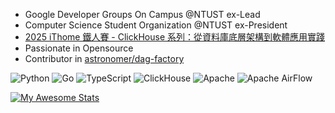 * Google Developer Groups On Campus @NTUST ex-Lead
* Computer Science Student Organization @NTUST ex-President
* [2025 iThome 鐵人賽 - ClickHouse 系列：從資料庫底層架構到軟體應用實踐](https://ithelp.ithome.com.tw/users/20168031/ironman/8221)
* Passionate in Opensource
* Contributor in [astronomer/dag-factory](https://github.com/astronomer/dag-factory)

![Python](https://img.shields.io/badge/python-3670A0?style=for-the-badge&logo=python&logoColor=ffdd54)
![Go](https://img.shields.io/badge/Go-00ADD8?logo=Go&logoColor=white&style=for-the-badge)
![TypeScript](https://img.shields.io/badge/TypeScript-007ACC?style=for-the-badge&logo=typescript&logoColor=white)
![ClickHouse](https://img.shields.io/badge/ClickHouse-FFCC01?style=for-the-badge&logo=ClickHouse&logoColor=white)
![Apache](https://img.shields.io/badge/Apache-D22128?style=for-the-badge&logo=Apache&logoColor=white)
![Apache AirFlow](https://img.shields.io/badge/Apache%20Airflow-017CEE?style=for-the-badge&logo=Apache%20Airflow&logoColor=white)

[![My Awesome Stats](https://awesome-github-stats.azurewebsites.net/user-stats/viiccwen?cardType=level&theme=tokyonight&preferLogin=false)](https://git.io/awesome-stats-card)
